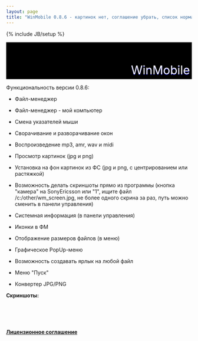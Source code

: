 ```yaml
---
layout: page
title: "WinMobile 0.8.6 - картинок нет, соглашение убрать, список нормальный сделать, link блеать"
---
```

{% include JB/setup %}

<div style="height: 100px; background: rgb(0,0,0) url(/assets/img/winline.jpg) no-repeat scroll right top; position: relative;"><div style="font-size: 24pt; color: rgb(255, 255, 255); text-shadow: 0 1px 0 blue; position: absolute; right: 5px; bottom: 5px;">WinMobile</div></div>

Функциональность версии 0.8.6:

* Файл-менеджер

* Файл-менеджер - мой компьютер
* Смена указателей мыши
* Сворачивание и разворачивание окон
* Воспроизведение mp3, amr, wav и midi
* Просмотр картинок (jpg и png)
* Установка на фон картинок из ФС (jpg и png, с центрированием или растяжкой)
* Возможность делать скриншоты прямо из программы (кнопка "камера" на SonyEricsson или "1", ищите файл /c:/other/wm_screen.jpg, не более одного скрина за раз, путь можно сменить в панели управления)
* Системная информация (в панели управления)
* Иконки в ФМ
* Отображение размеров файлов (в меню)
* Графическое PopUp-меню
* Возможность создавать ярлык на любой файл
* Меню "Пуск"
* Конвертер JPG/PNG

<b>Скриншоты:</b><br><br>
<script src="/widget/?32;http://img.ucoz.ru/_ph/1/1/21242526.jpg|http://img.ucoz.ru/_ph/1/2/21242526.png|Скриншот WinMobile v.0.8.6 (кликните для увеличения)." type="text/javascript"></script>
<script src="/widget/?32;http://img.ucoz.ru/_ph/1/1/924305110.jpg|http://img.ucoz.ru/_ph/1/2/924305110.png|Скриншот WinMobile v.0.8.6 (кликните для увеличения)." type="text/javascript"></script>
<script src="/widget/?32;http://img.ucoz.ru/_ph/1/1/429472036.jpg|http://img.ucoz.ru/_ph/1/2/429472036.png|Скриншот WinMobile v.0.8.6 (кликните для увеличения)." type="text/javascript"></script>
<script src="/widget/?32;http://img.ucoz.ru/_ph/1/1/45096040.jpg|http://img.ucoz.ru/_ph/1/2/45096040.png|Скриншот WinMobile v.0.8.6 (кликните для увеличения)." type="text/javascript"></script>
<script src="/widget/?32;http://img.ucoz.ru/_ph/1/1/639023572.jpg|http://img.ucoz.ru/_ph/1/2/639023572.png|Скриншот WinMobile v.0.8.6 (кликните для увеличения)." type="text/javascript"></script>
<script src="/widget/?32;http://img.ucoz.ru/_ph/1/1/10103196.jpg|http://img.ucoz.ru/_ph/1/2/10103196.png|Скриншот WinMobile v.0.8.6 (кликните для увеличения)." type="text/javascript"></script>
<br>
<script src="/widget/?32;http://img.ucoz.ru/_ph/1/1/302315426.jpg|http://img.ucoz.ru/_ph/1/2/302315426.png|Скриншот WinMobile v.0.8.6 (кликните для увеличения)." type="text/javascript"></script>
<script src="/widget/?32;http://img.ucoz.ru/_ph/1/1/794189059.jpg|http://img.ucoz.ru/_ph/1/2/794189059.png|Скриншот WinMobile v.0.8.6 (кликните для увеличения)." type="text/javascript"></script>
<script src="/widget/?32;http://img.ucoz.ru/_ph/1/1/819678346.jpg|http://img.ucoz.ru/_ph/1/2/819678346.png|Скриншот WinMobile v.0.8.6 (кликните для увеличения)." type="text/javascript"></script>
<script src="/widget/?32;http://img.ucoz.ru/_ph/1/1/645776526.jpg|http://img.ucoz.ru/_ph/1/2/645776526.png|Скриншот WinMobile v.0.8.6 (кликните для увеличения)." type="text/javascript"></script>
<script src="/widget/?32;http://img.ucoz.ru/_ph/1/1/291564194.jpg|http://img.ucoz.ru/_ph/1/2/291564194.png|Скриншот WinMobile v.0.8.6 (кликните для увеличения)." type="text/javascript"></script>
<script src="/widget/?32;http://img.ucoz.ru/_ph/1/1/59707857.jpg|http://img.ucoz.ru/_ph/1/2/59707857.png|Скриншот WinMobile v.0.8.6 (кликните для увеличения)." type="text/javascript"></script>
<br><br>
<a href="http://m1kc.ucoz.ru/index/0-72" onclick="openLayerB('HelpWd',0,'http://m1kc.ucoz.ru/ajax/wm_license.xml','Лицензионное соглашение',350,150,'1','','',0,'justify');return false;" target="_blank"><b>Лицензионное соглашение</b></a>

